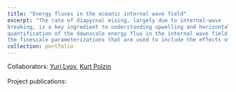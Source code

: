 ```yaml
---
title: "Energy fluxes in the oceanic internal wave field"
excerpt: "The rate of diapycnal mixing, largely due to internal-wave
breaking, is a key ingredient to understanding upwelling and horizontal circulation in the abyssal ocean. We work on deriving a first-principles
quantification of the downscale energy flux in the internal wave field, with the aim of providing a solid theoretical background to 
the finescale parameterizations that are used to include the effects of internal waves in the Global Circulation Models. <br/><img src='/images/image1.png' style='width:700px;'>"
collection: portfolio
---
```

Collaborators: [Yuri Lvov](http://wave.math.rpi.edu/), [Kurt Polzin](https://web.whoi.edu/polzin/)<br><br>
Project publications: 
